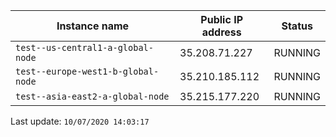 Instance name | Public IP address | Status
--- | --- | ---
`test--us-central1-a-global-node` | 35.208.71.227 | RUNNING
`test--europe-west1-b-global-node` | 35.210.185.112 | RUNNING
`test--asia-east2-a-global-node` | 35.215.177.220 | RUNNING


Last update: `10/07/2020 14:03:17`
